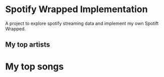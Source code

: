 # Spotify Wrapped Implementation 

A project to explore spotify streaming data and implement my own Spotift Wrapped.

## My top artists 


# My top songs